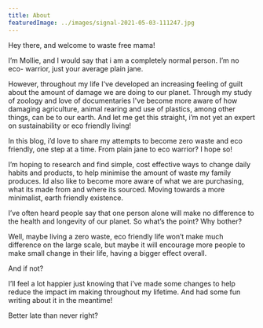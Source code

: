```yaml
---
title: About
featuredImage: ../images/signal-2021-05-03-111247.jpg
---
```


Hey there, and welcome to waste free mama!

I’m Mollie, and I would say that i am a completely normal person. I’m no eco- warrior, just your average plain jane.

However, throughout my life I've developed an increasing feeling of guilt about the amount of damage we are doing to our planet. Through my study of zoology and love of documentaries I've become more aware of how damaging agriculture, animal rearing and use of plastics, among other things, can be to our earth. And let me get this straight, i’m not yet an expert on sustainability or eco friendly living!

In this blog, i’d love to share my attempts to become zero waste and eco friendly, one step at a time. From plain jane to eco warrior? I hope so!

I’m hoping to research and find simple, cost effective ways to change daily habits and products, to help minimise the amount of waste my family produces. Id also like to become more aware of what we are purchasing, what its made from and where its sourced. Moving towards a more minimalist, earth friendly existence.

I’ve often heard people say that one person alone will make no difference to the health and longevity of our planet. So what’s the point? Why bother?

Well, maybe living a zero waste, eco friendly life won’t make much difference on the large scale, but maybe it will encourage more people to make small change in their life, having a bigger effect overall.

And if not?

I’ll feel a lot happier just knowing that i’ve made some changes to help reduce the impact im making throughout my lifetime. And had some fun writing about it in the meantime!

Better late than never right?
